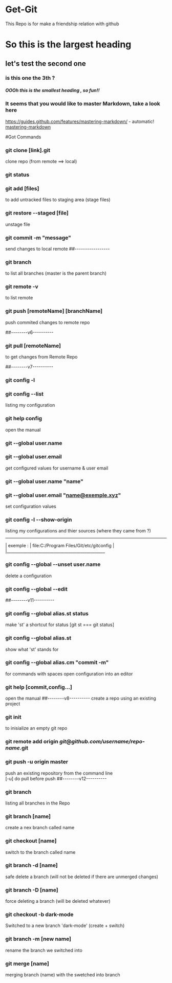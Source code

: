 # Get-Git
This Repo is for make a friendship relation with github 
# So this is the largest heading
## let's test the second one
### is this one the 3th ?
##### OOOh this is the smallest heading , so fun!!

### It seems that you would like to master Markdown, take a look here
https://guides.github.com/features/mastering-markdown/ - automatic!
[mastering-markdown](https://guides.github.com/features/mastering-markdown/)

#Got Commands
### git clone [link].git
clone repo (from remote ==> local)
### git status
### git add [files]
to add untracked files to staging area
(stage files)
### git restore --staged [file]
unstage file
### git commit -m "message"
send changes to local remote
##-----------------
### git branch
to list all branches (master is the parent branch)
### git remote -v
to list remote
### git push [remoteName] [branchName]
push commited changes to remote repo

##--------v6----------
### git pull [remoteName]
to get changes from Remote Repo


##--------v7----------
### git config -l 
### git config --list
listing my configuration
### git help config
open the manual 
### git --global user.name
### git --global user.email
get configured values for username & user email
### git --global user.name "name"
### git --global user.email "name@exemple.xyz"
set configuration values
### git config -l --show-origin 
listing my configurations and thier sources (where they came from ?)
________________________________________________
| exemple :
|	file:C:/Program Files/Git/etc/gitconfig 
|
|________________________________________________

### git config --global --unset user.name
delete a configuration
### git config --global --edit

##--------v11----------
### git config --global alias.st status
make 'st' a shortcut for status 
[git st === git status]
### git config --global alias.st 
show what 'st' stands for 
### git config --global alias.cm "commit -m"
for commands with spaces
open configuration into an editor 
### git help [commit,config...]
open the manual 
##--------v8----------
create a repo using an existing project

### git init
to inisialize an empty git repo

### git remote add origin _git_@_github._com_/_username_/repo-name_.git
### git push -u origin master

push an existing repository from the command line  
[-u] do pull before push
##--------v12----------
### git branch 
listing all branches in the Repo
### git branch [name]
create a nex branch called name
### git checkout [name]
switch to the branch called name
### git branch -d [name]
safe delete a branch (will not be deleted if there are unmerged changes)
### git branch -D [name]
force deleting a branch (will be deleted whatever)
### git checkout -b dark-mode
Switched to a new branch 'dark-mode' (create + switch)
### git branch -m [new name]
rename the branch we switched into
### git merge [name]
merging branch (name) with the swetched into branch

